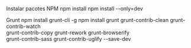 Instalar pacotes NPM
npm install
npm install --only=dev

Grunt
npm install grunt-cli -g
npm install grunt grunt-contrib-clean grunt-contrib-watch \
grunt-contrib-copy grunt-rework grunt-browserify \
grunt-contrib-sass grunt-contrib-uglify --save-dev
